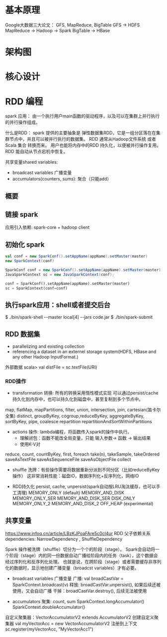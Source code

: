 
# 基本原理

Google大数据三大论文： GFS, MapReduce, BigTable
GFS -> HDFS
MapReduce -> Hadoop -> Spark
BigTable -> HBase

# 架构图

# 核心设计

# RDD 编程
spark 应用：
由一个执行用户main函数的驱动程序，以及可以在集群上并行执行的并行操作组成。

什么是RDD：
spark 提供的主要抽象是 弹性数据集RDD，它是一组分区落在在集群节点中，并且可以被并行执行的数据集。
RDD 通常从Hadoop文件系统 或者 Scala 集合 转换而来。
用户也能将内存中的RDD 持久化，以便被并行操作复用。
RDD 能自动从节点宕机中恢复。

共享变量shared variables: 
- broadcast variables 广播变量
- accumulators(counters, sums): 聚合（只能add）




## 概要

## 链接 spark
应用引入依赖: spark-core  + hadoop client

## 初始化 spark
```scala
val conf = new SparkConf().setAppName(appName).setMaster(master)
new SparkContext(conf)
```

```java
SparkConf conf = new SparkConf().setAppName(appName).setMaster(master);
JavaSparkContext sc = new JavaSparkContext(conf);
```

```python
conf = SparkConf().setAppName(appName).setMaster(master)
sc = SparkContext(conf=conf)
```

## 执行spark应用：shell或者提交后台
$ ./bin/spark-shell --master local[4] --jars code.jar
$ ./bin/spark-submit

## RDD 数据集
- parallelizing and existing collection
- referencing a dataset in an externel storage system(HDFS, HBase and any other Hadoop InputFormat.)

外部数据
scala> val distFile = sc.textFile(URI)

### RDD操作
- transformation 转换:
所有的转换采用惰性模式实现
可以通过persist/cache 持久化到内存中，也可以持久化到磁盘中，甚至复制到多个节点中。

map, flatMap, mapPartitions, filter, union, intersection, join, cartesian(笛卡尔全集)
distinct, 
groupByKey, cogroup,reduceByKey, aggregateByKey, sortByKey,
pipe,
coalesce
repartition
repartitionAndSortWithinPartitions


- actions 操作: 
lambda编程，将函数传入spark的操作中执行。
    - 理解闭包：函数不能改全局变量，只能 输入参数-> 函数 -> 输出结果
    - 使用K-V对

reduce, count, countByKey, first, foreach
take(n), takeSample, takeOrdered
saveAsTextFile
saveAsSequenceFile
saveAsObjectFile
collect



- shuffle 洗牌：有些操作需要将数据重新分派到不同分区（比如reduceByKey操作）
这非常消耗性能：磁盘IO，数据序列化+反序列化，网络IO


- RDD持久化 persist, cache, unpersist(spark自动按LRU淘汰缓存，也可以手工清理)
MEMORY_ONLY (default)
MEMORY_AND_DISK
MEMORY_ONLY_SER
MEMORY_AND_DISK_SER
DISK_ONLY
MEMORY_ONLY_2
MEMORY_AND_DISK_2
OFF_HEAP (experimental)


## 共享变量

https://www.infoq.cn/article/LBzKJPoaFAre5c0cI4ur
RDD 父子依赖关系 dependencies: NarrowDependency , ShuffleDependency

Spark 操作被洗牌（shuffle）切分为一个个的阶段（stage）。
Spark会自动将一个阶段（stage）内的同一份数据自动广播给阶段内的任务（task），这个数据会经过序列化和反序列化处理。
也就是说，在跨阶段（stage）或者需要缓存非序列化的数据时，显示地创建广播变量（broadcst variables）才有必要。

- broadcast variables 广播变量
广播: val broadCastVar = SparkContext.broadcast(v)
释放: broadCastVar.unpersist(), 如果后续还被使用，又会自动广播
干掉：broadCastVar.destroy(), 后续无法被使用

-  accumulators 聚集: count, sum
SparkContext.longAccumulator()
SparkContext.doubleAccumulator()

自定义聚集器：VectorAccumulatorV2 extends AccumulatorV2 
创建自定义聚集器 val myVectorAcc = new VectorAccumulatorV2
注册到上下文 sc.register(myVectorAcc, "MyVectorAcc1")


